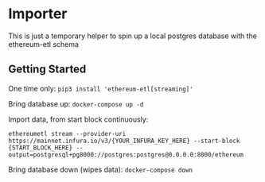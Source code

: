 # Importer

This is just a temporary helper to spin up a local postgres database with the ethereum-etl schema

## Getting Started

One time only: `pip3 install 'ethereum-etl[streaming]'`

Bring database up: `docker-compose up -d`

Import data, from start block continuously:

```
ethereumetl stream --provider-uri https://mainnet.infura.io/v3/{YOUR_INFURA_KEY_HERE} --start-block {START_BLOCK_HERE} --output=postgresql+pg8000://postgres:postgres@0.0.0.0:8000/ethereum
```

Bring database down (wipes data): `docker-compose down`
